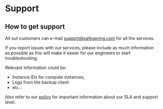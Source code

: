 # Support

## How to get support

All out customers can e-mail support@safespring.com for all the services.

If you report issues with our services, please include as much information as
possible as this will make it easier for our engineers to start troubleshooting.

Relevant information could be:

* Instance IDs for compute instances,
* Logs from the backup client
* etc...

Also refer to our [policy](./policies.md) for important information about our SLA and
support level.
